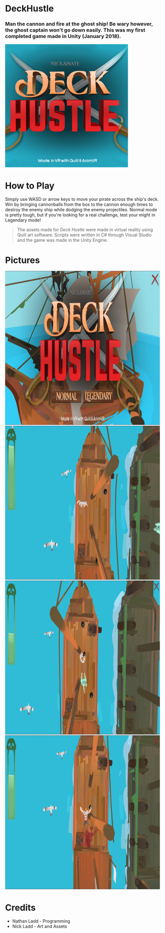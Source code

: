 # DeckHustle

### Man the cannon and fire at the ghost ship! Be wary however, the ghost captain won't go down easily. This was my first completed game made in Unity (January 2018).

<img src="Images/Cover.png" width="400px" height="400px">

# How to Play
Simply use WASD or arrow keys to move your pirate across the ship's deck. Win by bringing cannonballs from the box to the cannon enough times to destroy the enemy ship while dodging the enemy projectiles. Normal mode is pretty tough, but if you're looking for a real challenge, test your might in Legendary mode!

> The assets made for *Deck Hustle*
> were made in virtual reality using Quill
> art software. Scripts were written in
> C# through Visual Studio and the game
> was made in the Unity Engine.

# Pictures
<img src="Images/DH_1.jpg" width="900px" height="500px">
<img src="Images/DH_2.jpg" width="900px" height="500px">
<img src="Images/DH_3.jpg" width="900px" height="500px">
<img src="Images/DH_4.jpg" width="900px" height="500px">

# Credits
- Nathan Ladd - Programming
- Nick Ladd - Art and Assets
